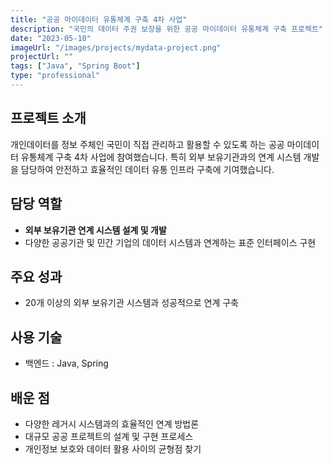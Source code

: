 ```yaml
---
title: "공공 마이데이터 유통체계 구축 4차 사업"
description: "국민의 데이터 주권 보장을 위한 공공 마이데이터 유통체계 구축 프로젝트"
date: "2023-05-10"
imageUrl: "/images/projects/mydata-project.png"
projectUrl: ""
tags: ["Java", "Spring Boot"]
type: "professional"
---
```


## 프로젝트 소개

개인데이터를 정보 주체인 국민이 직접 관리하고 활용할 수 있도록 하는 공공 마이데이터 유통체계 구축 4차 사업에 참여했습니다. 특히 외부 보유기관과의 연계 시스템 개발을 담당하여 안전하고 효율적인 데이터 유통 인프라 구축에 기여했습니다.

## 담당 역할

- **외부 보유기관 연계 시스템 설계 및 개발**
- 다양한 공공기관 및 민간 기업의 데이터 시스템과 연계하는 표준 인터페이스 구현


## 주요 성과

- 20개 이상의 외부 보유기관 시스템과 성공적으로 연계 구축

## 사용 기술

- 백엔드 : Java, Spring

## 배운 점

- 다양한 레거시 시스템과의 효율적인 연계 방법론
- 대규모 공공 프로젝트의 설계 및 구현 프로세스
- 개인정보 보호와 데이터 활용 사이의 균형점 찾기
